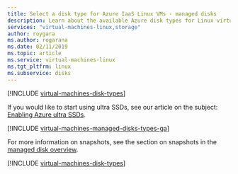 ```yaml
---
title: Select a disk type for Azure IaaS Linux VMs - managed disks
description: Learn about the available Azure disk types for Linux virtual machines, including ultra SSDs, premium SSDs, standard SSDs, and Standard HDDs.
services: "virtual-machines-linux,storage"
author: roygara
ms.author: rogarana
ms.date: 02/11/2019
ms.topic: article
ms.service: virtual-machines-linux
ms.tgt_pltfrm: linux
ms.subservice: disks
---
```


[!INCLUDE [virtual-machines-disk-types](../../../includes/virtual-machines-managed-disks-types-overview.md)]

If you would like to start using ultra SSDs, see our article on the subject: [Enabling Azure ultra SSDs](disks-enable-ultra-ssd.md).

[!INCLUDE [virtual-machines-managed-disks-types-ga](../../../includes/virtual-machines-managed-disks-types-ga.md)]

For more information on snapshots, see the section on snapshots in the [managed disk overview](managed-disks-overview.md).

[!INCLUDE [virtual-machines-disk-types](../../../includes/virtual-machines-managed-disks-types-billing-and-fees.md)]